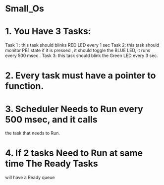 # Small_Os

# 1. You Have 3 Tasks: 
  Task 1 : this task should blinks RED LED every 1 sec
  Task 2: this task should monitor PB1 state if it is 
  pressed , it should toggle the BLUE LED, it runs every 
  500 msec .
  Task 3: this task should blink the Green LED every 3
  sec.
# 2. Every task must have a pointer to function.
# 3. Scheduler Needs to Run every 500 msec, and it calls 
  the task that needs to Run. 
# 4. If 2 tasks Need to Run at same time The Ready Tasks 
   will have a Ready queue